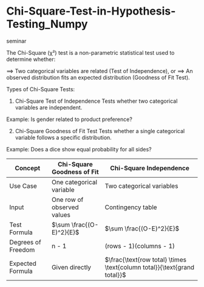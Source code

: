# Chi-Square-Test-in-Hypothesis-Testing_Numpy
seminar

The Chi-Square (χ²) test is a non-parametric statistical test used to determine whether:

==> Two categorical variables are related (Test of Independence), or
==> An observed distribution fits an expected distribution (Goodness of Fit Test).

 Types of Chi-Square Tests:
 
1. Chi-Square Test of Independence
Tests whether two categorical variables are independent.

Example: Is gender related to product preference?

2. Chi-Square Goodness of Fit Test
Tests whether a single categorical variable follows a specific distribution.

Example: Does a dice show equal probability for all sides?

| Concept            | Chi-Square Goodness of Fit | Chi-Square Independence                                                  |
| ------------------ | -------------------------- | ------------------------------------------------------------------------ |
| Use Case           | One categorical variable   | Two categorical variables                                                |
| Input              | One row of observed values | Contingency table                                                        |
| Test Formula       | $\sum \frac{(O-E)^2}{E}$   | $\sum \frac{(O-E)^2}{E}$                                                 |
| Degrees of Freedom | n - 1                      | (rows - 1)(columns - 1)                                                  |
| Expected Formula   | Given directly             | $\frac{\text{row total} \times \text{column total}}{\text{grand total}}$ |
